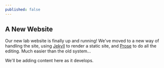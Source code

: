 ```yaml
---
published: false
---
```


## A New Website

Our new lab website is finally up and running! We've moved to a new way of handling the site, using [Jekyll](http://jekyllrb.com) to render a static site, and [Prose](http://prose.io) to do all the editing. Much easier than the old system...

We'll be adding content here as it develops.
